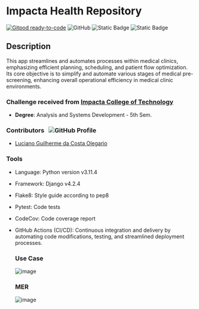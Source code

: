 # Impacta Health Repository

[![Gitpod ready-to-code](https://img.shields.io/badge/Gitpod-ready--to--code-908a85?logo=gitpod)](https://gitpod.io/#https://github.com/Felipe007Guimaraes/Impacta-Health.git)
![GitHub](https://img.shields.io/github/license/Felipe007Guimaraes/Impacta-Health)
![Static Badge](https://img.shields.io/badge/framework-Django%20v4.2.4-1035fd)
![Static Badge](https://img.shields.io/badge/language-Python%20v3.11%5E-ffeb2a)

## Description

This app streamlines and automates processes within medical clinics,
emphasizing efficient planning, scheduling, and patient flow optimization.
Its core objective is to simplify and automate various stages of medical
pre-screening, enhancing overall operational efficiency in medical clinic
environments.

### Challenge received from [Impacta College of Technology](https://www.impacta.edu.br/)

- **Degree**: Analysis and Systems Development - 5th Sem.

### Contributors &nbsp; ![GitHub Profile](https://user-images.githubusercontent.com/76751870/153108542-62e0a78a-95f1-4935-ae89-6062186153c5.png)


- [Luciano Guilherme da Costa Olegario](https://github.com/sullyanoo)

### Tools

- Language: Python version v3.11.4
- Framework: Django v4.2.4
- Flake8: Style guide according to pep8
- Pytest: Code tests
- CodeCov: Code coverage report
- GitHub Actions (CI/CD): Continuous integration and delivery by
  automating code modifications, testing, and streamlined deployment processes.

  ### Use Case
  ![image](https://github.com/Impacta-Health/Impacta-Health/assets/90731014/8975f82d-62ed-4f98-914f-98201307ff62)

  ### MER
  ![image](https://github.com/Impacta-Health/Impacta-Health/assets/90731014/3084e716-c8be-4910-81d0-61c8c46bf585)

